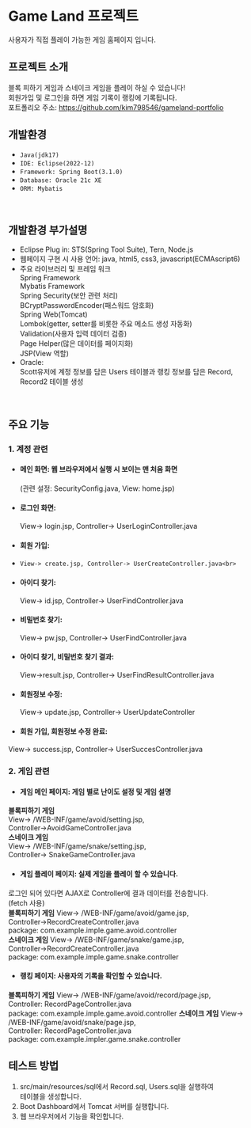 # Game Land 프로젝트
사용자가 직접 플레이 가능한 게임 홈페이지 입니다.

## 프로젝트 소개
블록 피하기 게임과 스네이크 게임을 플레이 하실 수 있습니다!<br>
회원가입 및 로그인을 하면 게임 기록이 랭킹에 기록됩니다.<br>
포트폴리오 주소: <https://github.com/kim798546/gameland-portfolio>

## 개발환경
- `Java(jdk17)`
- `IDE: Eclipse(2022-12)`
- `Framework: Spring Boot(3.1.0)`
- `Database: Oracle 21c XE`
- `ORM: Mybatis`
<br>

## 개발환경 부가설명
- Eclipse Plug in: STS(Spring Tool Suite), Tern, Node.js
- 웹페이지 구현 시 사용 언어: java, html5, css3, javascript(ECMAscript6)
- 주요 라이브러리 및 프레임 워크<br>
Spring Framework<br>
Mybatis Framework<br>
Spring Security(보안 관련 처리)<br>
BCryptPasswordEncoder(패스워드 암호화)<br>
Spring Web(Tomcat)<br>
Lombok(getter, setter를 비롯한 주요 메소드 생성 자동화)<br>
Validation(사용자 입력 데이터 검증)<br>
Page Helper(많은 데이터를 페이지화)<br>
JSP(View 역할)
- Oracle:<br>
Scott유저에 계정 정보를 담은 Users 테이블과 랭킹 정보를 담은 Record, Record2 테이블 생성
<br>

## 주요 기능
### 1. 계정 관련<br>
- #### 메인 화면: 웹 브라우저에서 실행 시 보이는 맨 처음 화면<br>

    (관련 설정: SecurityConfig.java, View: home.jsp)<br>
    
- #### 로그인 화면:

    View-> login.jsp, Controller-> UserLoginController.java<br>
    
- #### 회원 가입:
- 
      View-> create.jsp, Controller-> UserCreateController.java<br>
      
- #### 아이디 찾기:

    View-> id.jsp, Controller-> UserFindController.java<br>
    
- #### 비밀번호 찾기:
  
    View-> pw.jsp, Controller-> UserFindController.java<br>
    
- #### 아이디 찾기, 비밀번호 찾기 결과:<br>

    View->result.jsp, Controller-> UserFindResultController.java<br>
    
- #### 회원정보 수정:

    View-> update.jsp, Controller-> UserUpdateController<br>
    
- #### 회원 가입, 회원정보 수정 완료:<br>
View-> success.jsp, Controller-> UserSuccesController.java<br>
### 2. 게임 관련
- #### 게임 메인 페이지: 게임 별로 난이도 설정 및 게임 설명<br> 
**블록피하기 게임**<br>
View-> /WEB-INF/game/avoid/setting.jsp,<br>
Controller->AvoidGameController.java<br>
**스네이크 게임**<br>
View-> /WEB-INF/game/snake/setting.jsp,<br>
Controller-> SnakeGameController.java<br>
- #### 게임 플레이 페이지: 실제 게임을 플레이 할 수 있습니다.<br>
로그인 되어 있다면 AJAX로 Controller에 결과 데이터를 전송합니다.<br>
(fetch 사용)<br>
**블록피하기 게임** View-> /WEB-INF/game/avoid/game.jsp,<br>
Controller->RecordCreateController.java<br>
package: com.example.imple.game.avoid.controller<br>
**스네이크 게임** View-> /WEB-INF/game/snake/game.jsp,<br>
Controller->RecordCreateController.java<br>
package: com.example.imple.game.snake.controller<br>
- #### 랭킹 페이지: 사용자의 기록을 확인할 수 있습니다.<br>
**블록피하기 게임** View-> /WEB-INF/game/avoid/record/page.jsp,<br>
Controller: RecordPageController.java<br>
package: com.example.imple.game.avoid.controller
**스네이크 게임** View-> /WEB-INF/game/avoid/snake/page.jsp,<br>
Controller: RecordPageController.java<br>
package: com.example.impler.game.snake.controller

## 테스트 방법
1. src/main/resources/sql에서 Record.sql, Users.sql을 실행하여<br>
테이블을 생성합니다.
2. Boot Dashboard에서 Tomcat 서버를 실행합니다.
3. 웹 브라우저에서 기능을 확인합니다.
